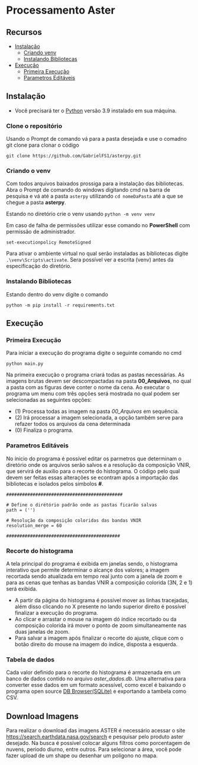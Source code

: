 # Processamento Aster

## Recursos
- [Instalação](Instalação)
    - [Criando venv](Criando-o-venv)
    - [Instalando Bibliotecas](Instalando-Bibliotecas)
- [Execução](Execução)
    - [Primeira Execução](Primeira-Execução)
    - [Parametros Editáveis](Parametros-Editáveis)

## Instalação
* Você precisará ter o [Python](https://www.python.org/downloads/) versão 3.9 instalado em sua máquina.


### Clone o repositório
Usando o Prompt de comando vá para a pasta desejada e use o comadno git clone para clonar o código

```git clone https://github.com/GabrielFS1/asterpy.git```

### Criando o venv
Com todos arquivos baixados prossiga para a instalação das bibliotecas. Abra o Prompt de comando do windows digitando cmd na barra de pesquisa e vá até a pasta `asterpy` utilizando `cd nomeDaPasta` até a que se chegue a pasta **asterpy**.

Estando no diretório crie o venv usando 
```python -m venv venv```

Em caso de falha de permissões utilizar esse comando no **PowerShell** com permissão de administrador.

```set-executionpolicy RemoteSigned```

Para ativar o ambiente virtual no qual serão instaladas as bibliotecas digite ```.\venv\Scripts\activate```. Sera possível ver a escrita (venv) antes da especificação do diretório.

### Instalando Bibliotecas

Estando dentro do venv digite o comando 

```
python -m pip install -r requirements.txt
```

## Execução
### Primeira Execução

Para iniciar a execução do programa digite o seguinte comando no cmd

```python main.py```

Na primeira execução o programa criará todas as pastas necessárias. As imagens brutas devem ser descompactadas na pasta **00_Arquivos**, no qual a pasta com as figuras deve conter o nome da cena. Ao executar o programa um menu com três opções será mostrada no qual podem ser selecionadas as seguintes opções:

- (1) Processa todas as imagem na pasta _00_Arquivos_ em sequência.
- (2) Irá processar a imagem selecionada, a opção também serve para refazer todos os arquivos da cena determinada
- (0) Finaliza o programa.

### Parametros Editáveis

No ínicio do programa é possível editar os parmetros que determinam o diretório onde os arquivos serão salvos e a resolução da composição VNIR, que servirá de auxilio para o recorte do histograma. O código pelo qual devem ser feitas essas alterações se econtram após a importação das bibliotecas e isolados pelos simbolos **#**.
```
############################################

# Define o dirétório padrão onde as pastas ficarão salvas
path = ('')

# Resolução da composição coloridas das bandas VNIR
resolution_merge = 60

###########################################
```

### Recorte do histograma
A tela principal do programa é exibida em janelas sendo, o histograma interativo que permite determinar o alcançe dos valores; a imagem recortada sendo atualizada em tempo real junto com a janela de zoom e para as cenas que tenhas as bandas VNIR a composição colorida (3N, 2 e 1) será exibida.

- A partir da página do histograma é possível mover as linhas tracejadas, além disso clicando no X presente no lando superior direito é possível finalizar a execução do programa.
- Ao clicar e arrastar o mouse na imagem dó índice recortado ou da composição colorida irá mover o ponto de zoom simultaneamente nas duas janelas de zoom.
- Para salvar a imagem após finalizar o recorte do ajuste, clique com o botão direito do mouse na imagem do índice, disposta a esquerda.

### Tabela de dados
Cada valor definido para o recorte do histograma é armazenada em um banco de dados contido no arquivo _aster_dados.db_. Uma alternativa para converter esse dados em um formato acessível, como excel é baixando o programa open source [DB Browser(SQLite)](https://sqlitebrowser.org/dl/) e exportando a tambela como CSV.


## Download Imagens
Para realizar o download das imagens ASTER é necessário acessar o site https://search.earthdata.nasa.gov/search e pesquisar pelo produto aster desejado. Na busca é possível colocar alguns filtros como porcentagem de nuvens, periodo diurno, entre outros. Para selecionar a área, você pode fazer upload de um shape ou desenhar um polígono no mapa.
